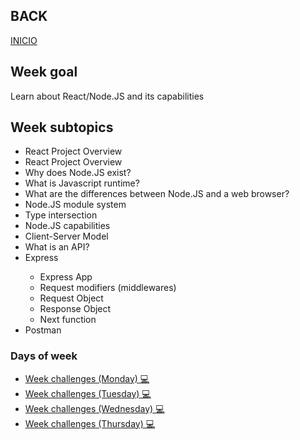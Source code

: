 ## BACK
<a href="https://github.com/Lesdith/core-code-from-scratch-readme"> INICIO </a>

<H2>Week goal</H2>
Learn about React/Node.JS and its capabilities
<H2>Week subtopics</H2>

  <ul>
   <li> React Project Overview</li>
   <li> React Project Overview</li>
   <li> Why does Node.JS exist?</li>
   <li> What is Javascript runtime?</li>
   <li> What are the differences between Node.JS and a web browser?</li>
   <li> Node.JS module system</li>
   <li> Type intersection</li>
   <li> Node.JS capabilities</li>
   <li> Client-Server Model</li>
   <li> What is an API?</li>
  <li> Express</li>
  <ul>
     <li> Express App</li>
     <li> Request modifiers (middlewares)</li>
     <li> Request Object</li>
     <li> Response Object</li>
     <li> Next function</li>
  </ul>
  <li> Postman</li>
</ul>
 
 ### Days of week
 <ul>
 <li>
<a href="https://github.com/Lesdith/core-code-from-scratch-readme/blob/main/Weeks/Week%208%20Typescript/Week%20challenges%20(Monday).md"> Week challenges (Monday) 💻 </a>
 </li>
  <li>
<a href="https://github.com/Lesdith/core-code-from-scratch-readme/blob/main/Weeks/Week%208%20Typescript/Week%20challenges%20(Tuesday).md"> Week challenges (Tuesday) 💻 </a>
 </li>
  <li>
<a href="https://github.com/Lesdith/core-code-from-scratch-readme/blob/main/Weeks/Week%208%20Typescript/Week%20challenges%20(Wednesday)%20.md"> Week challenges (Wednesday) 💻 </a>
 </li>
  <li>
<a href="https://github.com/Lesdith/core-code-from-scratch-readme/blob/main/Weeks/Week%208%20Typescript/Week%20challenges%20(Thursday)%20.md"> Week challenges (Thursday) 💻 </a>
 </li>
 </ul>








